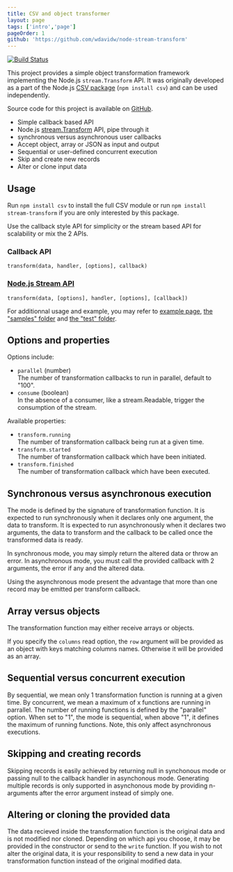 ```yaml
---
title: CSV and object transformer
layout: page
tags: ['intro','page']
pageOrder: 1
github: 'https://github.com/wdavidw/node-stream-transform'
---
```


[![Build Status](https://secure.travis-ci.org/wdavidw/node-stream-transform.png)][travis-stream-transform]

This project provides a simple object transformation framework implementing the
Node.js `stream.Transform` API. It was originally developed as a part of the Node.js
[CSV package][csv] (`npm install csv`) and can be used independently.

Source code for this project is available on [GitHub][transform].

*   Simple callback based API
*   Node.js [stream.Transform][stream] API, pipe through it
*   synchronous versus asynchronous user callbacks
*   Accept object, array or JSON as input and output
*   Sequential or user-defined concurrent execution
*   Skip and create new records
*   Alter or clone input data

## Usage

Run `npm install csv` to install the full CSV module or run
`npm install stream-transform` if you are only interested by this package.   

Use the callback style API for simplicity or the stream based API for
scalability or mix the 2 APIs.   

### Callback API   

`transform(data, handler, [options], callback)`     

### [Node.js Stream API][stream]   

`transform(data, [options], handler, [options], [callback])`   

For additionnal usage and example, you may refer to
[example page](/transform/examples/),
[the "samples" folder][transform-samples] and [the "test" folder][transform-test].

## Options and properties

Options include:

*   `parallel` (number)   
     The number of transformation callbacks to run in parallel, default to "100".   
*   `consume` (boolean)   
    In the absence of a consumer, like a stream.Readable, trigger the
    consumption of the stream.   

Available properties:

*    `transform.running`   
      The number of transformation callback being run at a given time.   
*    `transform.started`   
      The number of transformation callback which have been initiated.   
*    `transform.finished`   
      The number of transformation callback which have been executed.   

## Synchronous versus asynchronous execution

The mode is defined by the signature of transformation function. It is expected
to run synchronously when it declares only one argument, the data to
transform. It is expected to run asynchronously when it declares two arguments,
the data to transform and the callback to be called once the transformed data
is ready.

In synchronous mode, you may simply return the altered data or throw an error.
In asynchronous mode, you must call the provided callback with 2 arguments, the
error if any and the altered data.

Using the asynchronous mode present the advantage that more than one record may
be emitted per transform callback.

## Array versus objects

The transformation function may either receive arrays or objects.

If you specify the `columns` read option, the `row` argument will be
provided as an object with keys matching columns names. Otherwise it
will be provided as an array.

## Sequential versus concurrent execution

By sequential, we mean only 1 transformation function is running at a given
time. By concurrent, we mean a maximum of x functions are running in parrallel.
The number of running functions is defined by the "parallel" option. When set to
"1", the mode is sequential, when above "1", it defines the maximum of running
functions. Note, this only affect asynchronous executions.

## Skipping and creating records

Skipping records is easily achieved by returning null in synchonous mode or
passing null to the callback handler in asynchonous mode. Generating multiple
records is only supported in asynchonous mode by providing n-arguments after the
error argument instead of simply one.

## Altering or cloning the provided data

The data recieved inside the transformation function is the original data and is
not modified nor cloned. Depending on which api you choose, it may be provided
in the constructor or send to the `write` function. If you wish to not alter the
original data, it is your responsibility to send a new data in your
transformation function instead of the original modified data.

[travis-stream-transform]: http://travis-ci.org/wdavidw/node-stream-transform
[stream]: http://nodejs.org/api/stream.html#stream_class_stream_transform
[csv]: https://github.com/wdavidw/node-csv
[transform]: https://github.com/wdavidw/node-stream-transform
[transform-samples]: https://github.com/wdavidw/node-stream-transform/tree/master/samples
[transform-test]: https://github.com/wdavidw/node-stream-transform/tree/master/test
